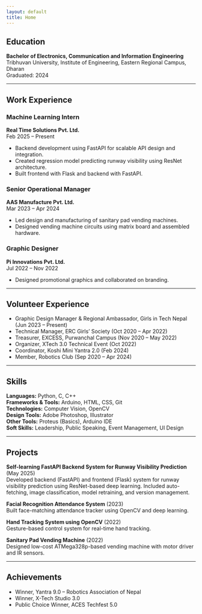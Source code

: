 ```yaml
---
layout: default
title: Home
---
```


## Education

**Bachelor of Electronics, Communication and Information Engineering**  
Tribhuvan University, Institute of Engineering, Eastern Regional Campus, Dharan  
Graduated: 2024

---

## Work Experience

### Machine Learning Intern  
**Real Time Solutions Pvt. Ltd.**  
Feb 2025 – Present  
- Backend development using FastAPI for scalable API design and integration.  
- Created regression model predicting runway visibility using ResNet architecture.  
- Built frontend with Flask and backend with FastAPI.

### Senior Operational Manager  
**AAS Manufacture Pvt. Ltd.**  
Mar 2023 – Apr 2024  
- Led design and manufacturing of sanitary pad vending machines.  
- Designed vending machine circuits using matrix board and assembled hardware.

### Graphic Designer  
**Pi Innovations Pvt. Ltd.**  
Jul 2022 – Nov 2022  
- Designed promotional graphics and collaborated on branding.

---

## Volunteer Experience

- Graphic Design Manager & Regional Ambassador, Girls in Tech Nepal (Jun 2023 – Present)  
- Technical Manager, ERC Girls’ Society (Oct 2020 – Apr 2022)  
- Treasurer, EXCESS, Purwanchal Campus (Nov 2020 – May 2022)  
- Organizer, XTech 3.0 Technical Event (Oct 2022)  
- Coordinator, Koshi Mini Yantra 2.0 (Feb 2024)  
- Member, Robotics Club (Sep 2020 – Apr 2024)

---

## Skills

**Languages:** Python, C, C++  
**Frameworks & Tools:** Arduino, HTML, CSS, Git  
**Technologies:** Computer Vision, OpenCV  
**Design Tools:** Adobe Photoshop, Illustrator  
**Other Tools:** Proteus (Basics), Arduino IDE  
**Soft Skills:** Leadership, Public Speaking, Event Management, UI Design

---

## Projects

**Self-learning FastAPI Backend System for Runway Visibility Prediction** (May 2025)  
Developed backend (FastAPI) and frontend (Flask) system for runway visibility prediction using ResNet-based deep learning. Included auto-fetching, image classification, model retraining, and version management.

**Facial Recognition Attendance System** (2023)  
Built face-matching attendance tracker using OpenCV and deep learning.

**Hand Tracking System using OpenCV** (2022)  
Gesture-based control system for real-time hand tracking.

**Sanitary Pad Vending Machine** (2022)  
Designed low-cost ATMega328p-based vending machine with motor driver and IR sensors.

---

## Achievements

- Winner, Yantra 9.0 – Robotics Association of Nepal  
- Winner, X-Tech Studio 3.0  
- Public Choice Winner, ACES Techfest 5.0
